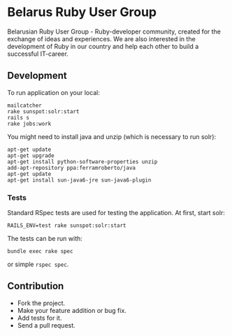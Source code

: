 # Belarus Ruby User Group

Belarusian Ruby User Group - Ruby-developer community, created for the exchange of ideas and experiences. We are also interested in the development of Ruby in our country and help each other to build a successful IT-career.

## Development

To run application on your local:

    mailcatcher
    rake sunspot:solr:start
    rails s
    rake jobs:work

You might need to install java and unzip (which is necessary to run solr):

    apt-get update
    apt-get upgrade
    apt-get install python-software-properties unzip
    add-apt-repository ppa:ferramroberto/java
    apt-get update
    apt-get install sun-java6-jre sun-java6-plugin

### Tests

Standard RSpec tests are used for testing the application. At first, start solr:

    RAILS_ENV=test rake sunspot:solr:start

The tests can be run with:

    bundle exec rake spec

or simple `rspec spec`.

## Contribution

 + Fork the project.
 + Make your feature addition or bug fix.
 + Add tests for it.
 + Send a pull request.

